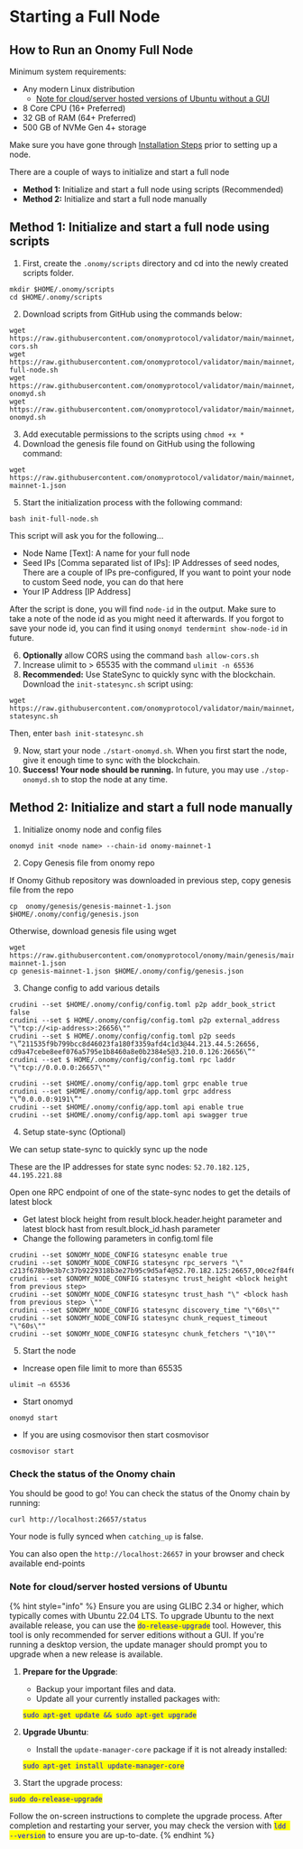 # Starting a Full Node

## How to Run an Onomy Full Node

Minimum system requirements:

* Any modern Linux distribution
  * [Note for cloud/server hosted versions of Ubuntu without a GUI](setting-up-a-full-node.md#note-for-cloud-server-hosted-versions-of-ubuntu)
* 8 Core CPU (16+ Preferred)
* 32 GB of RAM (64+ Preferred)
* 500 GB of NVMe Gen 4+ storage

Make sure you have gone through [Installation Steps](pre-installation-steps.md) prior to setting up a node.

There are a couple of ways to initialize and start a full node

* **Method 1:** Initialize and start a full node using scripts (Recommended)
* **Method 2:** Initialize and start a full node manually

## Method 1: Initialize and start a full node using scripts

1. First, create the `.onomy/scripts` directory and cd into the newly created scripts folder.

```
mkdir $HOME/.onomy/scripts
cd $HOME/.onomy/scripts
```

2. Download scripts from GitHub using the commands below:

```
wget https://raw.githubusercontent.com/onomyprotocol/validator/main/mainnet/scripts/allow-cors.sh
wget https://raw.githubusercontent.com/onomyprotocol/validator/main/mainnet/scripts/init-full-node.sh
wget https://raw.githubusercontent.com/onomyprotocol/validator/main/mainnet/scripts/start-onomyd.sh
wget https://raw.githubusercontent.com/onomyprotocol/validator/main/mainnet/scripts/stop-onomyd.sh
```

3. Add executable permissions to the scripts using `chmod +x *`
4. Download the genesis file found on GitHub using the following command:

```
wget https://raw.githubusercontent.com/onomyprotocol/validator/main/mainnet/genesis/genesis-mainnet-1.json
```

5. Start the initialization process with the following command:

`bash init-full-node.sh`

This script will ask you for the following...

* Node Name \[Text]: A name for your full node
* Seed IPs \[Comma separated list of IPs]: IP Addresses of seed nodes, There are a couple of IPs pre-configured, If you want to point your node to custom Seed node, you can do that here
* Your IP Address \[IP Address]

After the script is done, you will find `node-id` in the output. Make sure to take a note of the node id as you might need it afterwards. If you forgot to save your node id, you can find it using `onomyd tendermint show-node-id` in future.

6. **Optionally** allow CORS using the command `bash allow-cors.sh`
7. Increase ulimit to > 65535 with the command `ulimit -n 65536`
8. **Recommended:** Use StateSync to quickly sync with the blockchain. Download the `init-statesync.sh` script using:

```
wget https://raw.githubusercontent.com/onomyprotocol/validator/main/mainnet/scripts/init-statesync.sh
```

&#x20; Then, enter `bash init-statesync.sh`

9. Now, start your node `./start-onomyd.sh`. When you first start the node, give it enough time to sync with the blockchain.
10. **Success! Your node should be running.** In future, you may use  `./stop-onomyd.sh` to stop the node at any time.&#x20;

## Method 2: Initialize and start a full node manually

1. Initialize onomy node and config files&#x20;

`onomyd init <node name> --chain-id onomy-mainnet-1`

2. Copy Genesis file from onomy repo&#x20;

If Onomy Github repository was downloaded in previous step, copy genesis file from the repo

`cp  onomy/genesis/genesis-mainnet-1.json $HOME/.onomy/config/genesis.json`

Otherwise, download genesis file using wget

```
wget https://raw.githubusercontent.com/onomyprotocol/onomy/main/genesis/mainnet/genesis-mainnet-1.json
cp genesis-mainnet-1.json $HOME/.onomy/config/genesis.json
```

3. Change config to add various details

```
crudini --set $HOME/.onomy/config/config.toml p2p addr_book_strict false
crudini --set $ HOME/.onomy/config/config.toml p2p external_address "\"tcp://<ip-address>:26656\""
crudini --set $ HOME/.onomy/config/config.toml p2p seeds "\”211535f9b799bcc8d46023fa180f3359afd4c1d3@44.213.44.5:26656, cd9a47cebe8eef076a5795e1b8460a8e0b2384e5@3.210.0.126:26656\”"
crudini --set $ HOME/.onomy/config/config.toml rpc laddr "\"tcp://0.0.0.0:26657\""
  
crudini --set $HOME/.onomy/config/app.toml grpc enable true
crudini --set $HOME/.onomy/config/app.toml grpc address "\”0.0.0.0:9191\”"
crudini --set $HOME/.onomy/config/app.toml api enable true
crudini --set $HOME/.onomy/config/app.toml api swagger true
```

4. Setup state-sync (Optional)&#x20;

We can setup state-sync to quickly sync up the node

These are the IP addresses for state sync nodes: `52.70.182.125, 44.195.221.88`

Open one RPC endpoint of one of the state-sync nodes to get the details of latest block

* Get latest block height from result.block.header.height parameter and latest block hast from result.block\_id.hash parameter&#x20;
* Change the following parameters in config.toml file&#x20;

```
crudini --set $ONOMY_NODE_CONFIG statesync enable true 
crudini --set $ONOMY_NODE_CONFIG statesync rpc_servers "\" c213f678b9e3b7c37b9229318b3e27b95c9d5af4@52.70.182.125:26657,00ce2f84f6b91639a7cedb2239e38ffddf9e36de@44.195.221.88:26657\"" 
crudini --set $ONOMY_NODE_CONFIG statesync trust_height <block height from previous step> 
crudini --set $ONOMY_NODE_CONFIG statesync trust_hash "\" <block hash from previous step> \"" 
crudini --set $ONOMY_NODE_CONFIG statesync discovery_time "\"60s\"" 
crudini --set $ONOMY_NODE_CONFIG statesync chunk_request_timeout "\"60s\"" 
crudini --set $ONOMY_NODE_CONFIG statesync chunk_fetchers "\"10\"" 
```

5. Start the node&#x20;

* Increase open file limit to more than 65535&#x20;

`ulimit –n 65536`

* Start onomyd&#x20;

`onomyd start`

* If you are using cosmovisor then start cosmovisor&#x20;

`cosmovisor start`

### Check the status of the Onomy chain

You should be good to go! You can check the status of the Onomy chain by running:

```
curl http://localhost:26657/status
```

Your node is fully synced when `catching_up` is false.

You can also open the `http://localhost:26657` in your browser and check available end-points

### Note for cloud/server hosted versions of Ubuntu

{% hint style="info" %}
Ensure you are using GLIBC 2.34 or higher, which typically comes with Ubuntu 22.04 LTS. To upgrade Ubuntu to the next available release, you can use the <mark style="color:blue;">`do-release-upgrade`</mark> tool. However, this tool is only recommended for server editions without a GUI. If you're running a desktop version, the update manager should prompt you to upgrade when a new release is available.

1.  **Prepare for the Upgrade**:

    * Backup your important files and data.
    * Update all your currently installed packages with:&#x20;

    <mark style="color:blue;">`sudo apt-get update && sudo apt-get upgrade`</mark>
2.  **Upgrade Ubuntu**:

    * Install the `update-manager-core` package if it is not already installed:

    <mark style="color:blue;">`sudo apt-get install update-manager-core`</mark>
3. Start the upgrade process:

&#x20;       <mark style="color:blue;">`sudo do-release-upgrade`</mark>

Follow the on-screen instructions to complete the upgrade process. After completion and restarting your server, you may check the version with <mark style="color:blue;">`ldd --version`</mark> to ensure you are up-to-date.
{% endhint %}

